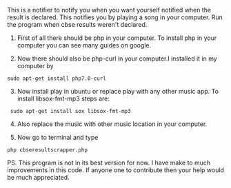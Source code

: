 This is a notifier to notify you when you want yourself notified when the result is declared. This notifies you by playing a song in your computer. Run the program when cbse results weren't declared.

1. First of all there should be php in your computer. To install php in your computer you can see many guides on google.

2. Now there should also be php-curl in your computer.I installed it in my computer by 
```
sudo apt-get install php7.0-curl
```
3. Now install play in ubuntu or replace play with any other music app. To install libsox-fmt-mp3 steps are:
```
 sudo apt-get install sox libsox-fmt-mp3
```
4. Also replace the music with other music location in your computer.

5. Now go to terminal and type 
```
php cbseresultscrapper.php
```
PS. This program is not in its best version for now. I have make to much improvements in this code. If anyone one to contribute then your help would be much appreciated.

